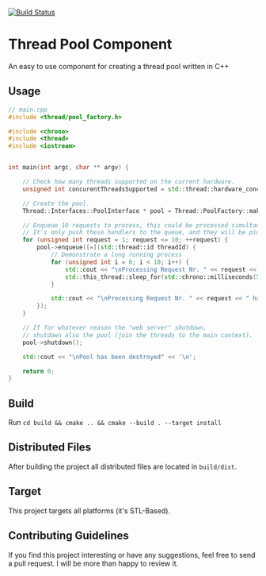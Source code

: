 
<p>
  <a href="https://github.com/edenreich/threadpool-component"><img alt="Build Status" src="https://github.com/edenreich/threadpool-component/workflows/build/badge.svg"></a>
</p>

# Thread Pool Component

An easy to use component for creating a thread pool written in C++

## Usage

```cpp
// main.cpp
#include <thread/pool_factory.h>

#include <chrono>
#include <thread>
#include <iostream>


int main(int argc, char ** argv) {

    // Check how many threads supported on the current hardware.
    unsigned int concurentThreadsSupported = std::thread::hardware_concurrency();

    // Create the pool.
    Thread::Interfaces::PoolInterface * pool = Thread::PoolFactory::make(concurentThreadsSupported);

    // Enqueue 10 requests to process, this could be processed simultaneously.
    // It's only push these handlers to the queue, and they will be picked up by the next available thread.
    for (unsigned int request = 1; request <= 10; ++request) {
        pool->enqueue([=](std::thread::id threadId) {            
            // Demonstrate a long running process
            for (unsigned int i = 0; i < 10; i++) {
                std::cout << "\nProcessing Request Nr. " << request << " by thread id " << threadId << '\n';
                std::this_thread::sleep_for(std::chrono::milliseconds(500));
            }

            std::cout << "\nProcessing Request Nr. " << request << " has finished!" << '\n';
        });
    }

    // If for whatever reason the "web server" shutdown, 
    // shutdown also the pool (join the threads to the main context).
    pool->shutdown();

    std::cout << "\nPool has been destroyed" << '\n';

    return 0;
}
```

## Build

Run `cd build && cmake .. && cmake --build . --target install`

## Distributed Files

After building the project all distributed files are located in `build/dist`.

## Target

This project targets all platforms (it's STL-Based).

## Contributing Guidelines

If you find this project interesting or have any suggestions, feel free to send a pull request. I will be more than happy to review it.
